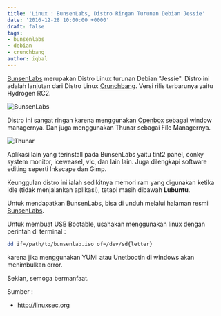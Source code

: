 ```yaml
---
title: 'Linux : BunsenLabs, Distro Ringan Turunan Debian Jessie'
date: '2016-12-28 10:00:00 +0000'
draft: false
tags:
- bunsenlabs
- debian
- crunchbang
author: iqbal
---
```


[BunsenLabs](https://www.bunsenlabs.org) merupakan Distro Linux turunan Debian "Jessie". Distro ini adalah lanjutan dari Distro Linux [Crunchbang](http://distrowatch.com/crunchbang). Versi rilis terbarunya yaitu Hydrogen RC2.

![BunsenLabs](https://gh.iqbal.id/blog/img/bunsenlabs.png)

Distro ini sangat ringan karena menggunakan [Openbox](http://openbox.org/wiki/Main_Page) sebagai window managernya. Dan juga menggunakan Thunar sebagai File Managernya.

![Thunar](https://gh.iqbal.id/blog/img/bunsenlabs-thunar.png)

Aplikasi lain yang terinstall pada BunsenLabs yaitu tint2 panel, conky system monitor, iceweasel, vlc, dan lain lain. Juga dilengkapi software editing seperti Inkscape dan Gimp.

Keunggulan distro ini ialah sedikitnya memori ram yang digunakan ketika idle (tidak menjalankan aplikasi), tetapi masih dibawah **Lubuntu**.

Untuk mendapatkan BunsenLabs, bisa di unduh melalui halaman resmi [BunsenLabs](https://www.bunsenlabs.org/installation.html).

Untuk membuat USB Bootable, usahakan menggunakan linux dengan perintah di terminal :

```bash
dd if=/path/to/bunsenlab.iso of=/dev/sd{letter}
```

karena jika menggunakan YUMI atau Unetbootin di windows akan menimbulkan error.

Sekian, semoga bermanfaat.


Sumber :
- http://linuxsec.org

